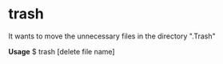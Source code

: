 # trash
It wants to move the unnecessary files in the directory ".Trash"
 
**Usage**
$ trash [delete file name]
